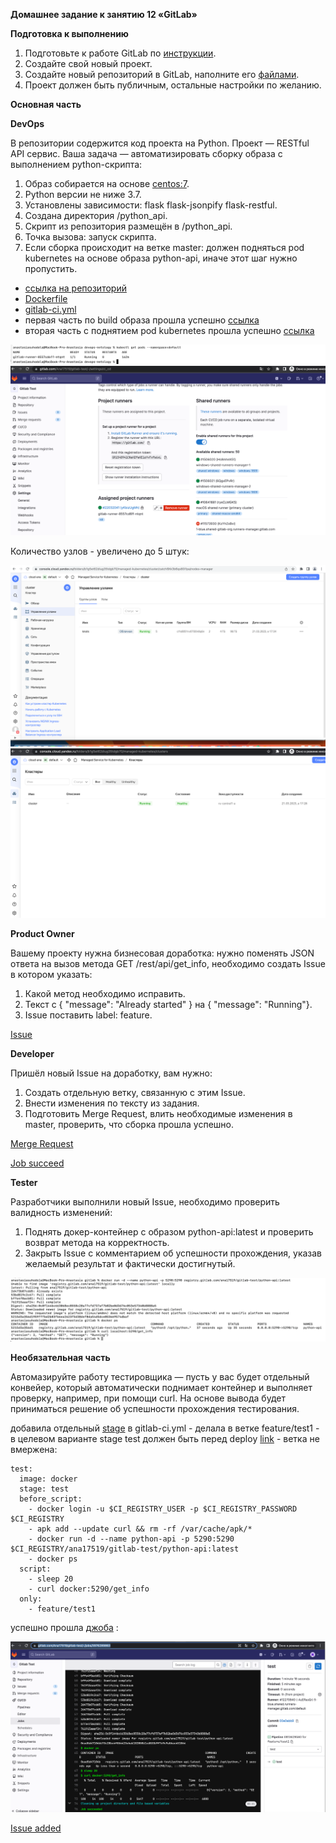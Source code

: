 **Домашнее задание к занятию 12 «GitLab»**

**Подготовка к выполнению**

1. Подготовьте к работе GitLab по [инструкции](https://cloud.yandex.ru/docs/tutorials/infrastructure-management/gitlab-containers).
2. Создайте свой новый проект.
3. Создайте новый репозиторий в GitLab, наполните его [файлами](https://github.com/netology-code/mnt-homeworks/tree/MNT-video/09-ci-06-gitlab/repository).
4. Проект должен быть публичным, остальные настройки по желанию.

**Основная часть**

**DevOps**

В репозитории содержится код проекта на Python. Проект — RESTful API сервис. 
Ваша задача — автоматизировать сборку образа с выполнением python-скрипта:

1. Образ собирается на основе [centos:7](https://hub.docker.com/_/centos?tab=tags&page=1&ordering=last_updated).
2. Python версии не ниже 3.7.
3. Установлены зависимости: flask flask-jsonpify flask-restful.
4. Создана директория /python_api.
5. Скрипт из репозитория размещён в /python_api.
6. Точка вызова: запуск скрипта.
7. Если сборка происходит на ветке master: должен подняться pod kubernetes на основе образа python-api, 
иначе этот шаг нужно пропустить.

* [ссылка на репозиторий](https://gitlab.com/Ana17519/gitlab-test/-/tree/main)
* [Dockerfile](https://gitlab.com/Ana17519/gitlab-test/-/blob/main/Dockerfile)
* [gitlab-ci.yml](https://gitlab.com/Ana17519/gitlab-test/-/blob/main/.gitlab-ci.yml)
* первая часть по build образа прошла успешно [ссылка](https://gitlab.com/Ana17519/gitlab-test/-/jobs/3986224197)
* вторая часть с поднятием pod kubernetes прошла успешно [ссылка](https://gitlab.com/Ana17519/gitlab-test/-/jobs/3986248935)

![img.png](images/img259.png)
![img.png](images/img260.png)

Количество узлов - увеличено до 5 штук:

![img.png](images/img261.png)
![img.png](images/img262.png)

**Product Owner**

Вашему проекту нужна бизнесовая доработка: нужно поменять JSON ответа на вызов метода 
GET /rest/api/get_info, необходимо создать Issue в котором указать:

1. Какой метод необходимо исправить.
2. Текст с { "message": "Already started" } на { "message": "Running"}.
3. Issue поставить label: feature.

[Issue](https://gitlab.com/Ana17519/gitlab-test/-/issues/1)

**Developer**

Пришёл новый Issue на доработку, вам нужно:

1. Создать отдельную ветку, связанную с этим Issue.
2. Внести изменения по тексту из задания.
3. Подготовить Merge Request, влить необходимые изменения в master, проверить, что сборка прошла успешно.

[Merge Request](https://gitlab.com/Ana17519/gitlab-test/-/merge_requests/1)

[Job succeed](https://gitlab.com/Ana17519/gitlab-test/-/jobs/3975840299) 

**Tester**

Разработчики выполнили новый Issue, необходимо проверить валидность изменений:

1. Поднять докер-контейнер с образом python-api:latest и проверить возврат метода на корректность.
2. Закрыть Issue с комментарием об успешности прохождения, указав желаемый результат и фактически достигнутый.

![img.png](images/img263.png)


**Необязательная часть**

Автомазируйте работу тестировщика — пусть у вас будет отдельный конвейер, который автоматически 
поднимает контейнер и выполняет проверку, например, при помощи curl. 
На основе вывода будет приниматься решение об успешности прохождения тестирования.

добавила отдельный [stage](https://gitlab.com/Ana17519/gitlab-test/-/blob/feature/test1/.gitlab-ci.yml) в gitlab-ci.yml - 
делала в ветке feature/test1 - в целевом варианте stage test должен быть перед deploy 
[link](https://gitlab.com/Ana17519/gitlab-test/-/pipelines/813638936) - ветка не вмержена:

```
test:
  image: docker
  stage: test
  before_script:
    - docker login -u $CI_REGISTRY_USER -p $CI_REGISTRY_PASSWORD $CI_REGISTRY
    - apk add --update curl && rm -rf /var/cache/apk/*
    - docker run -d --name python-api -p 5290:5290 $CI_REGISTRY/ana17519/gitlab-test/python-api:latest  
    - docker ps
  script:
    - sleep 20
    - curl docker:5290/get_info
  only:
    - feature/test1
```

успешно прошла [джоба](https://gitlab.com/Ana17519/gitlab-test/-/jobs/3976289863) :

![img.png](images/img264.png)

[Issue added ](https://gitlab.com/Ana17519/gitlab-test/-/issues/1)
